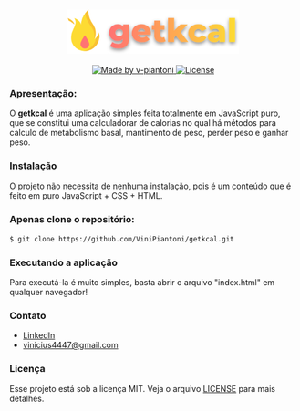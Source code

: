 <h3 align="center">
    <img alt="logo" title="#logo" width="300px" src=".github/logo.svg">
</h3>

<p align="center">
  <a href="https://www.linkedin.com/in/vinicius-piantoni/">
    <img alt="Made by v-piantoni" src="https://img.shields.io/badge/made%20by-Vinicius%20Piantoni-brightgreen" />
  </a>
    
  <a href="https://github.com/ViniPiantoni/getkcal/blob/master/LICENSE">
    <img alt="License" src="https://img.shields.io/badge/license-MIT-brightgreen" />
  </a>
</p>

### Apresentação:
O <strong>getkcal</strong> é uma aplicação simples feita totalmente em JavaScript puro, que se constitui uma calculadorar de calorias no qual há métodos para calculo de metabolismo basal, mantimento de peso, perder peso e ganhar peso.

 ### Instalação
 O projeto não necessita de nenhuma instalação, pois é um conteúdo que é feito em puro JavaScript + CSS + HTML.

 ### Apenas clone o repositório:
 ```bash
$ git clone https://github.com/ViniPiantoni/getkcal.git
```

 ### Executando a aplicação
Para executá-la é muito simples, basta abrir o arquivo "index.html" em qualquer navegador!

### Contato
- [LinkedIn](https://www.linkedin.com/in/vinicius-piantoni/)
- vinicius4447@gmail.com

### Licença
Esse projeto está sob a licença MIT. Veja o arquivo [LICENSE](LICENSE) para mais detalhes.
